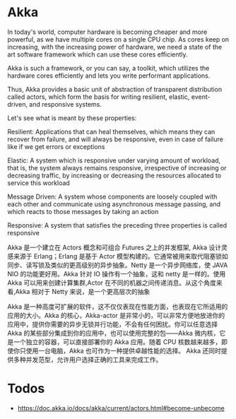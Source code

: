 # Akka

In today's world, computer hardware is becoming cheaper and more powerful, as we have multiple cores on a single CPU chip. As cores keep on increasing, with the increasing power of hardware, we need a state of the art software framework which can use these cores efficiently.

Akka is such a framework, or you can say, a toolkit, which utilizes the hardware cores efficiently and lets you write performant applications.

Thus, Akka provides a basic unit of abstraction of transparent distribution called actors, which form the basis for writing resilient, elastic, event-driven, and responsive systems.

Let's see what is meant by these properties:

Resilient: Applications that can heal themselves, which means they can recover from failure, and will always be responsive, even in case of failure like if we get errors or exceptions

Elastic: A system which is responsive under varying amount of workload, that is, the system always remains responsive, irrespective of increasing or decreasing traffic, by increasing or decreasing the resources allocated to service this workload

Message Driven: A system whose components are loosely coupled with each other and communicate using asynchronous message passing, and which reacts to those messages by taking an action

Responsive: A system that satisfies the preceding three properties is called responsive

Akka 是一个建立在 Actors 概念和可组合 Futures 之上的并发框架, Akka 设计灵感来源于 Erlang；Erlang 是基于 Actor 模型构建的。它通常被用来取代阻塞锁如同步、读写锁及类似的更高级别的异步抽象。Netty 是一个异步网络库，使 JAVA NIO 的功能更好用。Akka 针对 IO 操作有一个抽象，这和 netty 是一样的。使用 Akka 可以用来创建计算集群,Actor 在不同的机器之间传递消息。从这个角度来看,Akka 相对于 Netty 来说，是一个更高层次的抽象

Akka 是一种高度可扩展的软件，这不仅仅表现在性能方面，也表现在它所适用的应用的大小。Akka 的核心，Akka-actor 是非常小的，可以非常方便地放进你的应用中，提供你需要的异步无锁并行功能，不会有任何困扰。你可以任意选择 Akka 的某些部分集成到你的应用中，也可以使用完整的包——Akka 微内核，它是一个独立的容器，可以直接部署你的 Akka 应用。随着 CPU 核数越来越多，即使你只使用一台电脑，Akka 也可作为一种提供卓越性能的选择。 Akka 还同时提供多种并发范型，允许用户选择正确的工具来完成工作。

# Todos

- https://doc.akka.io/docs/akka/current/actors.html#become-unbecome
